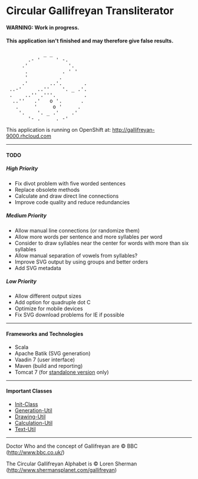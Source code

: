 # Circular Gallifreyan Transliterator

#### WARNING: Work in progress.
#### This application isn't finished and may therefore give false results.

<pre>
            _ _
       .- '     ' -.
     .'             '.
      .           . ' '
      '          .
     .'       ..'.       .
 ..-'     ..''    '. _ .'.
 .    ..'' .'''.         .
  ..''   .'   o '.      .
   .     '     o '     .
    '.    '. _ .'    .'
       '- . _ _ . -'
</pre>

This application is running on OpenShift at: http://gallifreyan-9000.rhcloud.com

---------------------------------------

#### TODO

##### High Priority

* Fix divot problem with five worded sentences
* Replace obsolete methods
* Calculate and draw direct line connections
* Improve code quality and reduce redundancies

##### Medium Priority

* Allow manual line connections (or randomize them)
* Allow more words per sentence and more syllables per word
* Consider to draw syllables near the center for words with more than six syllables
* Allow manual separation of vowels from syllables?
* Improve SVG output by using groups and better orders
* Add SVG metadata

##### Low Priority

* Allow different output sizes
* Add option for quadruple dot C
* Optimize for mobile devices
* Fix SVG download problems for IE if possible

---------------------------------------

#### Frameworks and Technologies

* Scala
* Apache Batik (SVG generation)
* Vaadin 7 (user interface)
* Maven (build and reporting)
* Tomcat 7 (for [standalone version](/deployments/standalone/gallifreyan) only)

---------------------------------------

#### Important Classes

* [Init-Class](/src/main/scala/gallifreyan/GallifreyanInit.scala)
* [Generation-Util](/src/main/scala/gallifreyan/util/GenerationUtil.scala)
* [Drawing-Util](/src/main/scala/gallifreyan/util/DrawUtil.scala)
* [Calculation-Util](/src/main/scala/gallifreyan/util/CalcUtil.scala)
* [Text-Util](/src/main/scala/gallifreyan/util/TextUtil.scala)

---------------------------------------

Doctor Who and the concept of Gallifreyan are © BBC (http://www.bbc.co.uk/)

The Circular Gallifreyan Alphabet is © Loren Sherman (http://www.shermansplanet.com/gallifreyan)
